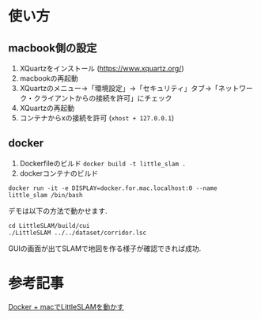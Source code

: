 # 使い方

## macbook側の設定
1. XQuartzをインストール (https://www.xquartz.org/)
2. macbookの再起動
3. XQuartzのメニュー→「環境設定」→「セキュリティ」タブ→「ネットワーク・クライアントからの接続を許可」にチェック
4. XQuartzの再起動
5. コンテナからxの接続を許可 (`xhost + 127.0.0.1`)

## docker
1. Dockerfileのビルド `docker build -t little_slam .`
2. dockerコンテナのビルド
```
docker run -it -e DISPLAY=docker.for.mac.localhost:0 --name little_slam /bin/bash
```

デモは以下の方法で動かせます.
```
cd LittleSLAM/build/cui
./LittleSLAM ../../dataset/corridor.lsc
```
GUIの画面が出てSLAMで地図を作る様子が確認できれば成功.

# 参考記事
[Docker + macでLittleSLAMを動かす](https://qiita.com/tuttieee/items/488e09e667d2b4391225)
